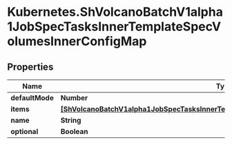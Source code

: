 # Kubernetes.ShVolcanoBatchV1alpha1JobSpecTasksInnerTemplateSpecVolumesInnerConfigMap

## Properties

Name | Type | Description | Notes
------------ | ------------- | ------------- | -------------
**defaultMode** | **Number** |  | [optional] 
**items** | [**[ShVolcanoBatchV1alpha1JobSpecTasksInnerTemplateSpecVolumesInnerConfigMapItemsInner]**](ShVolcanoBatchV1alpha1JobSpecTasksInnerTemplateSpecVolumesInnerConfigMapItemsInner.md) |  | [optional] 
**name** | **String** |  | [optional] 
**optional** | **Boolean** |  | [optional] 


